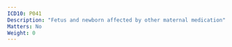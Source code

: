 ```yaml
---
ICD10: P041
Description: "Fetus and newborn affected by other maternal medication"
Matters: No
Weight: 0
---
```


